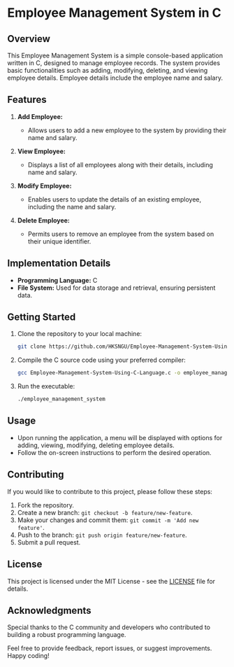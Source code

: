 # Employee Management System in C

## Overview

This Employee Management System is a simple console-based application written in C, designed to manage employee records. The system provides basic functionalities such as adding, modifying, deleting, and viewing employee details. Employee details include the employee name and salary.

## Features

1. **Add Employee:**
   - Allows users to add a new employee to the system by providing their name and salary.

2. **View Employee:**
   - Displays a list of all employees along with their details, including name and salary.
     
3. **Modify Employee:**
   - Enables users to update the details of an existing employee, including the name and salary.

4. **Delete Employee:**
   - Permits users to remove an employee from the system based on their unique identifier.

## Implementation Details

- **Programming Language:** C
- **File System:** Used for data storage and retrieval, ensuring persistent data.

## Getting Started

1. Clone the repository to your local machine:

   ```bash
   git clone https://github.com/HKSNGU/Employee-Management-System-Using-C-Language.git
   ```

2. Compile the C source code using your preferred compiler:

   ```bash
   gcc Employee-Management-System-Using-C-Language.c -o employee_management_system
   ```

3. Run the executable:

   ```bash
   ./employee_management_system
   ```

## Usage

- Upon running the application, a menu will be displayed with options for adding, viewing, modifying, deleting  employee details.
- Follow the on-screen instructions to perform the desired operation.

## Contributing

If you would like to contribute to this project, please follow these steps:

1. Fork the repository.
2. Create a new branch: `git checkout -b feature/new-feature`.
3. Make your changes and commit them: `git commit -m 'Add new feature'`.
4. Push to the branch: `git push origin feature/new-feature`.
5. Submit a pull request.

## License

This project is licensed under the MIT License - see the [LICENSE](LICENSE) file for details.

## Acknowledgments

Special thanks to the C community and developers who contributed to building a robust programming language.

Feel free to provide feedback, report issues, or suggest improvements. Happy coding!
